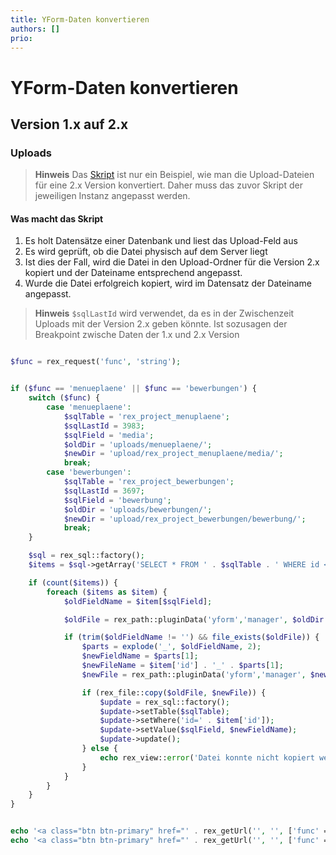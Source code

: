```yaml
---
title: YForm-Daten konvertieren
authors: []
prio:
---
```


# YForm-Daten konvertieren

## Version 1.x auf 2.x

### Uploads

> **Hinweis** Das [Skript](#skript) ist nur ein Beispiel, wie man die Upload-Dateien für eine 2.x Version konvertiert. Daher muss das zuvor Skript der jeweiligen Instanz angepasst werden.

#### Was macht das Skript

1. Es holt Datensätze einer Datenbank und liest das Upload-Feld aus
2. Es wird geprüft, ob die Datei physisch auf dem Server liegt
3. Ist dies der Fall, wird die Datei in den Upload-Ordner für die Version 2.x kopiert und der Dateiname entsprechend angepasst.
4. Wurde die Datei erfolgreich kopiert, wird im Datensatz der Dateiname angepasst.

> **Hinweis** `$sqlLastId` wird verwendet, da es in der Zwischenzeit Uploads mit der Version 2.x geben könnte. Ist sozusagen der Breakpoint zwische Daten der 1.x und 2.x Version


<a name="skript"></a>

```php

$func = rex_request('func', 'string');


if ($func == 'menueplaene' || $func == 'bewerbungen') {
    switch ($func) {
        case 'menueplaene':
            $sqlTable = 'rex_project_menuplaene';
            $sqlLastId = 3983;
            $sqlField = 'media';
            $oldDir = 'uploads/menueplaene/';
            $newDir = 'upload/rex_project_menuplaene/media/';
            break;
        case 'bewerbungen':
            $sqlTable = 'rex_project_bewerbungen';
            $sqlLastId = 3697;
            $sqlField = 'bewerbung';
            $oldDir = 'uploads/bewerbungen/';
            $newDir = 'upload/rex_project_bewerbungen/bewerbung/';
            break;
    }

    $sql = rex_sql::factory();
    $items = $sql->getArray('SELECT * FROM ' . $sqlTable . ' WHERE id <= ' . $sqlLastId);

    if (count($items)) {
        foreach ($items as $item) {
            $oldFieldName = $item[$sqlField];

            $oldFile = rex_path::pluginData('yform','manager', $oldDir . $oldFieldName);

            if (trim($oldFieldName != '') && file_exists($oldFile)) {
                $parts = explode('_', $oldFieldName, 2);
                $newFieldName = $parts[1];
                $newFileName = $item['id'] . '_' . $parts[1];
                $newFile = rex_path::pluginData('yform','manager', $newDir . $newFileName);

                if (rex_file::copy($oldFile, $newFile)) {
                    $update = rex_sql::factory();
                    $update->setTable($sqlTable);
                    $update->setWhere('id=' . $item['id']);
                    $update->setValue($sqlField, $newFieldName);
                    $update->update();
                } else {
                    echo rex_view::error('Datei konnte nicht kopiert werden. <br />Alt: ' . $oldFile . '<br />Neu: ' . $newFile);
                }
            }
        }
    }
}


echo '<a class="btn btn-primary" href="' . rex_getUrl('', '', ['func' => 'menueplaene']) . '">Menüpläne aktualisieren</a>';
echo '<a class="btn btn-primary" href="' . rex_getUrl('', '', ['func' => 'bewerbungen']) . '">Bewerbungen aktualisieren</a>';
```
